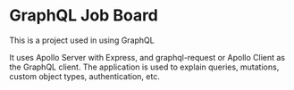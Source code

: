 # GraphQL Job Board

This is a project used in using GraphQL

It uses Apollo Server with Express, and graphql-request or Apollo Client as the GraphQL client. The application is used to explain queries, mutations, custom object types, authentication, etc.
